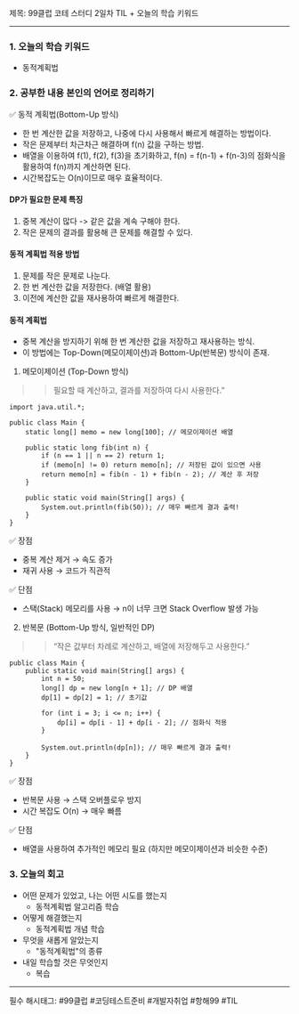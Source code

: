 제목: 99클럽 코테 스터디 2일차 TIL + 오늘의 학습 키워드

---
### 1. 오늘의 학습 키워드
- 동적계획법

### 2. 공부한 내용 본인의 언어로 정리하기
✅ 동적 계획법(Bottom-Up 방식)  
- 한 번 계산한 값을 저장하고, 나중에 다시 사용해서 빠르게 해결하는 방법이다.
- 작은 문제부터 차근차근 해결하며 f(n) 값을 구하는 방법.
- 배열을 이용하여 f(1), f(2), f(3)을 초기화하고, f(n) = f(n-1) + f(n-3)의 점화식을 활용하여 f(n)까지 계산하면 된다. 
- 시간복잡도는 O(n)이므로 매우 효율적이다.

#### DP가 필요한 문제 특징 
1.	중복 계산이 많다 -> 같은 값을 계속 구해야 한다. 
2. 작은 문제의 결과를 활용해 큰 문제를 해결할 수 있다.

#### 동적 계획법 적용 방법
1. 문제를 작은 문제로 나눈다.
2. 한 번 계산한 값을 저장한다. (배열 활용)
3. 이전에 계산한 값을 재사용하여 빠르게 해결한다.

#### 동적 계획법
- 중복 계산을 방지하기 위해 한 번 계산한 값을 저장하고 재사용하는 방식.
- 이 방법에는 Top-Down(메모이제이션)과 Bottom-Up(반복문) 방식이 존재.

1. 메모이제이션 (Top-Down 방식)  
>> 필요할 때 계산하고, 결과를 저장하여 다시 사용한다.”
````
import java.util.*;

public class Main {
    static long[] memo = new long[100]; // 메모이제이션 배열

    public static long fib(int n) {
        if (n == 1 || n == 2) return 1;
        if (memo[n] != 0) return memo[n]; // 저장된 값이 있으면 사용
        return memo[n] = fib(n - 1) + fib(n - 2); // 계산 후 저장
    }

    public static void main(String[] args) {
        System.out.println(fib(50)); // 매우 빠르게 결과 출력!
    }
}
````
✅ 장점
- 중복 계산 제거 → 속도 증가 
- 재귀 사용 → 코드가 직관적  

✅ 단점 
- 스택(Stack) 메모리를 사용 → n이 너무 크면 Stack Overflow 발생 가능 
   
2. 반복문 (Bottom-Up 방식, 일반적인 DP)
>> “작은 값부터 차례로 계산하고, 배열에 저장해두고 사용한다.”
````
public class Main {
    public static void main(String[] args) {
        int n = 50;
        long[] dp = new long[n + 1]; // DP 배열
        dp[1] = dp[2] = 1; // 초기값

        for (int i = 3; i <= n; i++) {
            dp[i] = dp[i - 1] + dp[i - 2]; // 점화식 적용
        }

        System.out.println(dp[n]); // 매우 빠르게 결과 출력!
    }
}
````
✅ 장점
- 반복문 사용 → 스택 오버플로우 방지
- 시간 복잡도 O(n) → 매우 빠름

✅ 단점
- 배열을 사용하여 추가적인 메모리 필요 (하지만 메모이제이션과 비슷한 수준)

### 3. 오늘의 회고
- 어떤 문제가 있었고, 나는 어떤 시도를 했는지
    - 동적계획법 알고리즘 학습
- 어떻게 해결했는지
    - 동적계획법 개념 학습
- 무엇을 새롭게 알았는지
    - "동적계획법"의 종류
- 내일 학습할 것은 무엇인지
    - 복습

----
필수 해시태그: #99클럽 #코딩테스트준비 #개발자취업 #항해99 #TIL
